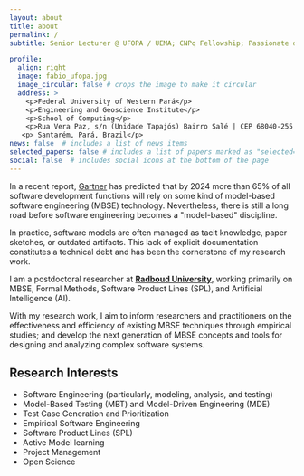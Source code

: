 ```yaml
---
layout: about
title: about
permalink: /
subtitle: Senior Lecturer @ UFOPA / UEMA; CNPq Fellowship; Passionate data scientist.

profile:
  align: right
  image: fabio_ufopa.jpg
  image_circular: false # crops the image to make it circular
  address: >
    <p>Federal University of Western Pará</p>
    <p>Engineering and Geoscience Institute</p>
    <p>School of Computing</p>
    <p>Rua Vera Paz, s/n (Unidade Tapajós) Bairro Salé | CEP 68040-255 </p>
   <p> Santarém, Pará, Brazil</p>
news: false  # includes a list of news items
selected_papers: false # includes a list of papers marked as "selected={true}"
social: false  # includes social icons at the bottom of the page
---
```


In a recent report, [Gartner](https://www.gartner.com/doc/reprints?id=1-27IIPKYV&ct=210923&st=sb) has 
predicted that by 2024 more than 65% of all software development functions 
will rely on some kind of model-based software engineering (MBSE) technology. 
Nevertheless, there is still a long road before software engineering becomes a "model-based" discipline. 

In practice, software models are often managed as tacit knowledge, paper sketches, or outdated artifacts. 
This lack of explicit documentation constitutes a technical debt and has been the cornerstone of my research work.

I am a postdoctoral researcher at **[Radboud University](https://www.ru.nl/english/people/nascimento-damasceno-c/)**, 
working primarily on MBSE, Formal Methods, Software Product Lines (SPL), and Artificial Intelligence (AI).

With my research work, I aim to inform researchers and practitioners on the 
effectiveness and efficiency of existing MBSE techniques through empirical studies; 
and develop the next generation of MBSE concepts and tools for 
designing and analyzing complex software systems. 

Research Interests
------

- Software Engineering (particularly, modeling, analysis, and testing)
- Model-Based Testing (MBT) and Model-Driven Engineering (MDE)
- Test Case Generation and Prioritization
- Empirical Software Engineering
- Software Product Lines (SPL)
- Active Model learning
- Project Management
- Open Science

<br/>


[comment]: <> (Write your biography here. Tell the world about yourself. Link to your favorite [subreddit]&#40;http://reddit.com&#41;{:target="\_blank"}. You can put a picture in, too. The code is already in, just name your picture `prof_pic.jpg` and put it in the `img/` folder.)

[comment]: <> (Put your address / P.O. box / other info right below your picture. You can also disable any these elements by editing `profile` property of the YAML header of your `_pages/about.md`. Edit `_bibliography/papers.bib` and Jekyll will render your [publications page]&#40;/al-folio/publications/&#41; automatically.)

[comment]: <> (Link to your social media connections, too. This theme is set up to use [Font Awesome icons]&#40;http://fortawesome.github.io/Font-Awesome/&#41;{:target="\_blank"} and [Academicons]&#40;https://jpswalsh.github.io/academicons/&#41;{:target="\_blank"}, like the ones below. Add your Facebook, Twitter, LinkedIn, Google Scholar, or just disable all of them.)